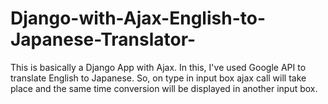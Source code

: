 # Django-with-Ajax-English-to-Japanese-Translator-
This is basically a Django App with Ajax. In this, I've used Google API to translate English to Japanese. So, on type in input box ajax call will take place and the same time conversion will be displayed in another input box.
